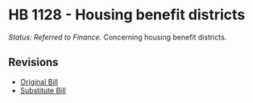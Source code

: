 # HB 1128 - Housing benefit districts
*Status: Referred to Finance.*
Concerning housing benefit districts.

## Revisions
* [Original Bill](1/)
* [Substitute Bill](S/)